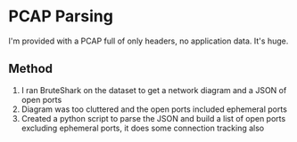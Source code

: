 # PCAP Parsing

I'm provided with a PCAP full of only headers, no application data. It's huge.

## Method

1. I ran BruteShark on the dataset to get a network diagram and a JSON of open ports
2. Diagram was too cluttered and the open ports included ephemeral ports
3. Created a python script to parse the JSON and build a list of open ports excluding ephemeral ports, it does some connection tracking also
